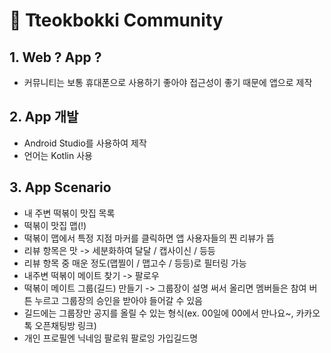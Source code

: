 # 🥘 Tteokbokki Community

## 1. Web ? App ?

- 커뮤니티는 보통 휴대폰으로 사용하기 좋아야 접근성이 좋기 때문에 앱으로 제작

## 2. App 개발

- Android Studio를 사용하여 제작
- 언어는 Kotlin 사용

## 3. App Scenario

- 내 주변 떡볶이 맛집 목록
- 떡볶이 맛집 맵(!)
- 떡볶이 맵에서 특정 지점 마커를 클릭하면 앱 사용자들의 찐 리뷰가 뜸
- 리뷰 항목은 맛 -> 세분화하여 달달 / 캡사이신 / 등등
- 리뷰 항목 중 매운 정도(맵찔이 / 맵고수 / 등등)로 필터링 가능
- 내주변 떡볶이 메이트 찾기 -> 팔로우
- 떡볶이 메이트 그룹(길드) 만들기 -> 그룹장이 설명 써서 올리면 멤버들은 참여 버튼 누르고 그룹장의 승인을 받아야 들어갈 수 있음
- 길드에는 그룹장만 공지를 올릴 수 있는 형식(ex. 00일에 00에서 만나요~, 카카오톡 오픈채팅방 링크)
- 개인 프로필엔 닉네임 팔로워 팔로잉 가입길드명
